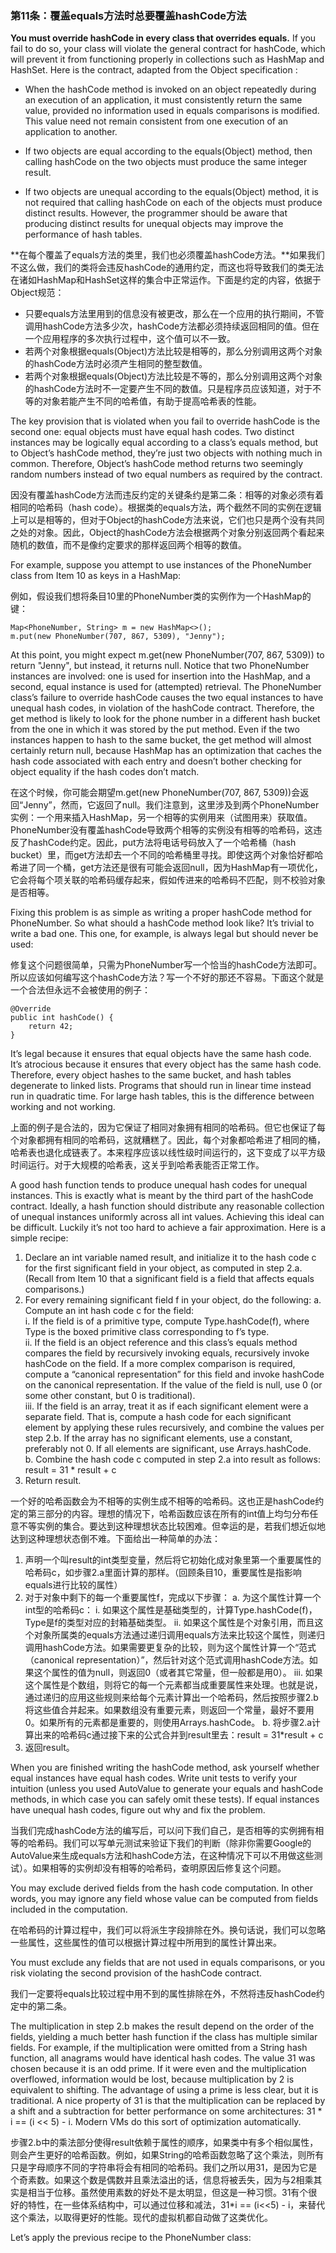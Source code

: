 ### 第11条：覆盖equals方法时总要覆盖hashCode方法

**You must override hashCode in every class that overrides equals.** If you fail to do so, your class will violate the general contract for hashCode, which will prevent it from functioning properly in collections such as HashMap and HashSet. Here is the contract, adapted from the Object specification :

* When the hashCode method is invoked on an object repeatedly during an execution of an application, it must consistently return the same value, provided no information used in equals comparisons is modified. This value need not remain consistent from one execution of an application to another.

* If two objects are equal according to the equals\(Object\) method, then calling hashCode on the two objects must produce the same integer result.

* If two objects are unequal according to the equals\(Object\) method, it is not required that calling hashCode on each of the objects must produce distinct results. However, the programmer should be aware that producing distinct results for unequal objects may improve the performance of hash tables.

**在每个覆盖了equals方法的类里，我们也必须覆盖hashCode方法。**如果我们不这么做，我们的类将会违反hashCode的通用约定，而这也将导致我们的类无法在诸如HashMap和HashSet这样的集合中正常运作。下面是约定的内容，依据于Object规范：

* 只要equals方法里用到的信息没有被更改，那么在一个应用的执行期间，不管调用hashCode方法多少次，hashCode方法都必须持续返回相同的值。但在一个应用程序的多次执行过程中，这个值可以不一致。
* 若两个对象根据equals\(Object\)方法比较是相等的，那么分别调用这两个对象的hashCode方法时必须产生相同的整型数值。
* 若两个对象根据equals\(Object\)方法比较是不等的，那么分别调用这两个对象的hashCode方法时不一定要产生不同的数值。只是程序员应该知道，对于不等的对象若能产生不同的哈希值，有助于提高哈希表的性能。

The key provision that is violated when you fail to override hashCode is the second one: equal objects must have equal hash codes. Two distinct instances may be logically equal according to a class’s equals method, but to Object’s hashCode method, they’re just two objects with nothing much in common. Therefore, Object’s hashCode method returns two seemingly random numbers instead of two equal numbers as required by the contract.

因没有覆盖hashCode方法而违反约定的关键条约是第二条：相等的对象必须有着相同的哈希码（hash code）。根据类的equals方法，两个截然不同的实例在逻辑上可以是相等的，但对于Object的hashCode方法来说，它们也只是两个没有共同之处的对象。因此，Object的hashCode方法会根据两个对象分别返回两个看起来随机的数值，而不是像约定要求的那样返回两个相等的数值。

For example, suppose you attempt to use instances of the PhoneNumber class from Item 10 as keys in a HashMap:

例如，假设我们想将条目10里的PhoneNumber类的实例作为一个HashMap的键：

```
Map<PhoneNumber, String> m = new HashMap<>();
m.put(new PhoneNumber(707, 867, 5309), "Jenny");
```

At this point, you might expect m.get\(new PhoneNumber\(707, 867, 5309\)\) to return "Jenny", but instead, it returns null. Notice that two PhoneNumber instances are involved: one is used for insertion into the HashMap, and a second, equal instance is used for \(attempted\) retrieval. The PhoneNumber class’s failure to override hashCode causes the two equal instances to have unequal hash codes, in violation of the hashCode contract. Therefore, the get method is likely to look for the phone number in a different hash bucket from the one in which it was stored by the put method. Even if the two instances happen to hash to the same bucket, the get method will almost certainly return null, because HashMap has an optimization that caches the hash code associated with each entry and doesn’t bother checking for object equality if the hash codes don’t match.

在这个时候，你可能会期望m.get\(new PhoneNumber\(707, 867, 5309\)\)会返回“Jenny”，然而，它返回了null。我们注意到，这里涉及到两个PhoneNumber实例：一个用来插入HashMap，另一个相等的实例用来（试图用来）获取值。PhoneNumber没有覆盖hashCode导致两个相等的实例没有相等的哈希码，这违反了hashCode约定。因此，put方法将电话号码放入了一个哈希桶（hash bucket）里，而get方法却去一个不同的哈希桶里寻找。即使这两个对象恰好都哈希进了同一个桶，get方法还是很有可能会返回null，因为HashMap有一项优化，它会将每个项关联的哈希码缓存起来，假如传进来的哈希码不匹配，则不校验对象是否相等。

Fixing this problem is as simple as writing a proper hashCode method for PhoneNumber. So what should a hashCode method look like? It’s trivial to write a bad one. This one, for example, is always legal but should never be used:

修复这个问题很简单，只需为PhoneNumber写一个恰当的hashCode方法即可。所以应该如何编写这个hashCode方法？写一个不好的那还不容易。下面这个就是一个合法但永远不会被使用的例子：

```
@Override 
public int hashCode() { 
    return 42; 
}
```

It’s legal because it ensures that equal objects have the same hash code. It’s atrocious because it ensures that every object has the same hash code. Therefore, every object hashes to the same bucket, and hash tables degenerate to linked lists. Programs that should run in linear time instead run in quadratic time. For large hash tables, this is the difference between working and not working.

上面的例子是合法的，因为它保证了相同对象拥有相同的哈希码。但它也保证了每个对象都拥有相同的哈希码，这就糟糕了。因此，每个对象都哈希进了相同的桶，哈希表也退化成链表了。本来程序应该以线性级时间运行的，这下变成了以平方级时间运行。对于大规模的哈希表，这关乎到哈希表能否正常工作。

A good hash function tends to produce unequal hash codes for unequal instances. This is exactly what is meant by the third part of the hashCode contract. Ideally, a hash function should distribute any reasonable collection of unequal instances uniformly across all int values. Achieving this ideal can be difficult. Luckily it’s not too hard to achieve a fair approximation. Here is a simple recipe:

1. Declare an int variable named result, and initialize it to the hash code c for the first significant field in your object, as computed in step 2.a. \(Recall from Item 10 that a significant field is a field that affects equals comparisons.\)
2. For every remaining significant field f in your object, do the following:
    a. Compute an int hash code c for the field:  
    i. If the field is of a primitive type, compute Type.hashCode\(f\), where Type is the boxed primitive class corresponding to f’s type.  
    ii. If the field is an object reference and this class’s equals method compares the field by recursively invoking equals, recursively invoke hashCode on the field. If a more complex comparison is required, compute a “canonical representation” for this field and invoke hashCode on the canonical representation. If the value of the field is null, use 0 \(or some other constant, but 0 is traditional\).  
    iii. If the field is an array, treat it as if each significant element were a separate field. That is, compute a hash code for each significant element by applying these rules recursively, and combine the values per step 2.b. If the array has no significant elements, use a constant, preferably not 0. If all elements are significant, use Arrays.hashCode.  
    b. Combine the hash code c computed in step 2.a into result as follows: result = 31 \* result + c
3. Return result.

一个好的哈希函数会为不相等的实例生成不相等的哈希码。这也正是hashCode约定的第三部分的内容。理想的情况下，哈希函数应该在所有的int值上均匀分布任意不等实例的集合。要达到这种理想状态比较困难。但幸运的是，若我们想近似地达到这种理想状态倒不难。下面给出一种简单的办法：

1. 声明一个叫result的int类型变量，然后将它初始化成对象里第一个重要属性的哈希码c，如步骤2.a里面计算的那样。（回顾条目10，重要属性是指影响equals进行比较的属性）
2. 对于对象中剩下的每一个重要属性f，完成以下步骤：
    a. 为这个属性计算一个int型的哈希码c：
    i.  如果这个属性是基础类型的，计算Type.hashCode\(f\)，Type是f的类型对应的封箱基础类型。
    ii. 如果这个属性是个对象引用，而且这个对象所属类的equals方法通过递归调用equals方法来比较这个属性，则递归调用hashCode方法。如果需要更复杂的比较，则为这个属性计算一个“范式（canonical representation）”，然后针对这个范式调用hashCode方法。如果这个属性的值为null，则返回0（或者其它常量，但一般都是用0）。
    iii. 如果这个属性是个数组，则将它的每一个元素都当成重要属性来处理。也就是说，通过递归的应用这些规则来给每个元素计算出一个哈希码，然后按照步骤2.b将这些值合并起来。如果数组没有重要元素，则返回一个常量，最好不要用0。如果所有的元素都是重要的，则使用Arrays.hashCode。
    b. 将步骤2.a计算出来的哈希码c通过接下来的公式合并到result里去：result = 31\*result + c
3. 返回result。

When you are finished writing the hashCode method, ask yourself whether equal instances have equal hash codes. Write unit tests to verify your intuition \(unless you used AutoValue to generate your equals and hashCode methods, in which case you can safely omit these tests\). If equal instances have unequal hash codes, figure out why and fix the problem.

当我们完成hashCode方法的编写后，可以问下我们自己，是否相等的实例拥有相等的哈希码。我们可以写单元测试来验证下我们的判断（除非你需要Google的AutoValue来生成equals方法和hashCode方法，在这种情况下可以不用做这些测试）。如果相等的实例却没有相等的哈希码，查明原因后修复这个问题。

You may exclude derived fields from the hash code computation. In other words, you may ignore any field whose value can be computed from fields included in the computation.

在哈希码的计算过程中，我们可以将派生字段排除在外。换句话说，我们可以忽略一些属性，这些属性的值可以根据计算过程中所用到的属性计算出来。

You must exclude any fields that are not used in equals comparisons, or you risk violating the second provision of the hashCode contract.

我们一定要将equals比较过程中用不到的属性排除在外，不然将违反hashCode约定中的第二条。

The multiplication in step 2.b makes the result depend on the order of the fields, yielding a much better hash function if the class has multiple similar fields. For example, if the multiplication were omitted from a String hash function, all anagrams would have identical hash codes. The value 31 was chosen because it is an odd prime. If it were even and the multiplication overflowed, information would be lost, because multiplication by 2 is equivalent to shifting. The advantage of using a prime is less clear, but it is traditional. A nice property of 31 is that the multiplication can be replaced by a shift and a subtraction for better performance on some architectures: 31 \* i == \(i &lt;&lt; 5\) - i. Modern VMs do this sort of optimization automatically.

步骤2.b中的乘法部分使得result依赖于属性的顺序，如果类中有多个相似属性，则会产生更好的哈希函数。例如，如果String的哈希函数忽略了这个乘法，则所有只是字母顺序不同的字符串将会有相同的哈希码。我们之所以用31，是因为它是个奇素数。如果这个数是偶数并且乘法溢出的话，信息将被丢失，因为与2相乘其实是相当于位移。虽然使用素数的好处不是太明显，但这是一种习惯。31有个很好的特性，在一些体系结构中，可以通过位移和减法，31\*i == \(i&lt;&lt;5\) - i，来替代这个乘法，以取得更好的性能。现代的虚拟机都自动做了这类优化。

Let’s apply the previous recipe to the PhoneNumber class:

